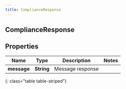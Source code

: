 ```yaml
---
title: ComplianceResponse
---
```

## ComplianceResponse

## Properties

|Name | Type | Description | Notes|
|------------ | ------------- | ------------- | -------------|
| **message** | **String** | Message response | |
{: class="table table-striped"}


